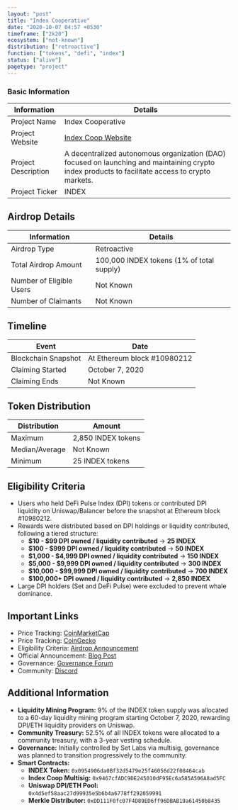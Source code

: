 ```yaml
---
layout: "post"
title: "Index Cooperative"
date: "2020-10-07 04:57 +0530"
timeframe: ["2k20"]
ecosystem: ["not-known"]
distribution: ["retroactive"]
function: ["tokens", "defi", "index"]
status: ["alive"]
pagetype: "project"
---
```


### Basic Information

| Information         | Details                                                                                                                                          |
| ------------------- | ------------------------------------------------------------------------------------------------------------------------------------------------ |
| Project Name        | Index Cooperative                                                                                                                                |
| Project Website     | [Index Coop Website](https://www.indexcoop.com)                                                                                                  |
| Project Description | A decentralized autonomous organization (DAO) focused on launching and maintaining crypto index products to facilitate access to crypto markets. |
| Project Ticker      | INDEX                                                                                                                                            |

## Airdrop Details

| Information              | Details                                   |
| ------------------------ | ----------------------------------------- |
| Airdrop Type             | Retroactive                               |
| Total Airdrop Amount     | 100,000 INDEX tokens (1% of total supply) |
| Number of Eligible Users | Not Known                                 |
| Number of Claimants      | Not Known                                 |

## Timeline

| Event               | Date                        |
| ------------------- | --------------------------- |
| Blockchain Snapshot | At Ethereum block #10980212 |
| Claiming Started    | October 7, 2020             |
| Claiming Ends       | Not Known                   |

## Token Distribution

| Distribution   | Amount             |
| -------------- | ------------------ |
| Maximum        | 2,850 INDEX tokens |
| Median/Average | Not Known          |
| Minimum        | 25 INDEX tokens    |

## Eligibility Criteria

- Users who held DeFi Pulse Index (DPI) tokens or contributed DPI liquidity on Uniswap/Balancer before the snapshot at Ethereum block #10980212.
- Rewards were distributed based on DPI holdings or liquidity contributed, following a tiered structure:
  - **$10 - $99 DPI owned / liquidity contributed** → **25 INDEX**
  - **$100 - $999 DPI owned / liquidity contributed** → **50 INDEX**
  - **$1,000 - $4,999 DPI owned / liquidity contributed** → **150 INDEX**
  - **$5,000 - $9,999 DPI owned / liquidity contributed** → **300 INDEX**
  - **$10,000 - $99,999 DPI owned / liquidity contributed** → **700 INDEX**
  - **$100,000+ DPI owned / liquidity contributed** → **2,850 INDEX**
- Large DPI holders (Set and DeFi Pulse) were excluded to prevent whale dominance.

## Important Links

- Price Tracking: [CoinMarketCap](https://coinmarketcap.com/currencies/index-cooperative/)
- Price Tracking: [CoinGecko](https://www.coingecko.com/en/coins/index-cooperative)
- Eligibility Criteria: [Airdrop Announcement](https://medium.com/indexcoop/introducing-the-index-cooperative-a4eaaf0bcfe2)
- Official Announcement: [Blog Post](https://medium.com/indexcoop/introducing-the-index-cooperative-a4eaaf0bcfe2)
- Governance: [Governance Forum](https://gov.indexcoop.com)
- Community: [Discord](https://discord.gg/indexcoop)

## Additional Information

- **Liquidity Mining Program:** 9% of the INDEX token supply was allocated to a 60-day liquidity mining program starting October 7, 2020, rewarding DPI/ETH liquidity providers on Uniswap.
- **Community Treasury:** 52.5% of all INDEX tokens were allocated to a community treasury, with a 3-year vesting schedule.
- **Governance:** Initially controlled by Set Labs via multisig, governance was planned to transition progressively to the community.
- **Smart Contracts:**
  - **INDEX Token:** `0x0954906da0Bf32d5479e25f46056d22f08464cab`
  - **Index Coop Multisig:** `0x9467cfADC9DE245010dF95Ec6a585A506A8ad5FC`
  - **Uniswap DPI/ETH Pool:** `0x4d5ef58aac27d99935e5b6b4a6778ff292059991`
  - **Merkle Distributor:** `0xDD111F0fc07F4D89ED6ff96DBAB19a61450b8435`